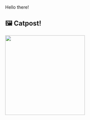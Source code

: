 Hello there!



## 🖼️ Catpost!

<sub>
    <img src="https://cdn2.thecatapi.com/images/Dcoe6PTbP.jpg" height="256">
</sub>

